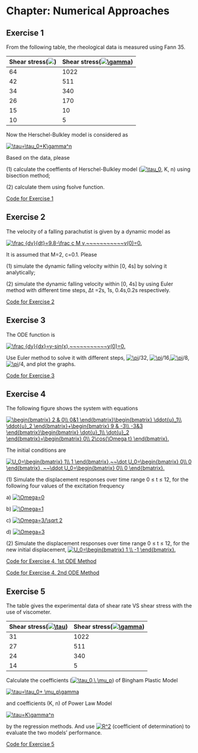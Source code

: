 # Chapter: Numerical Approaches

## **Exercise 1**
From the following table, the rheological data is measured using Fann 35.

|Shear stress(![](https://latex.codecogs.com/svg.latex?\tau))|Shear stress(<a href="https://www.codecogs.com/eqnedit.php?latex=\gamma" target="_blank"><img src="https://latex.codecogs.com/svg.latex?\gamma" title="\gamma" /></a>) |
|-------|-----------|
|64|1022|
|42|511|
|34|340|
|26|170|
|15|10|
|10|5|

Now the Herschel-Bulkley model is considered as

<a href="https://www.codecogs.com/eqnedit.php?latex=\tau=\tau_0&plus;K\gamma^n" target="_blank"><img src="https://latex.codecogs.com/svg.latex?\tau=\tau_0&plus;K\gamma^n" title="\tau=\tau_0+K\gamma^n" /></a>

Based on the data, please 

(1)	calculate the coeffients of Herschel-Bulkley model (<a href="https://www.codecogs.com/eqnedit.php?latex=\tau_0" target="_blank"><img src="https://latex.codecogs.com/svg.latex?\tau_0" title="\tau_0" /></a>, K, n) using bisection method;

(2)	calculate them using fsolve function.


 [Code for Exercise 1](https://dansui.github.io/PET575/Chapter%203/Ex1.html)
 
## **Exercise 2**
The velocity of a falling parachutist is given by a dynamic model as

<a href="https://www.codecogs.com/eqnedit.php?latex=\frac&space;{dv}{dt}=9.8-\frac&space;c&space;M&space;v,~~~~~~~~~~~v(0)=0." target="_blank"><img src="https://latex.codecogs.com/svg.latex?\frac&space;{dv}{dt}=9.8-\frac&space;c&space;M&space;v,~~~~~~~~~~~v(0)=0." title="\frac {dv}{dt}=9.8-\frac c M v,~~~~~~~~~~~v(0)=0." /></a>

It is assumed that M=2, c=0.1.  Please

(1) simulate the dynamic falling velocity within [0, 4s] by solving it analytically;

(2) simulate the dynamic falling velocity within [0, 4s] by using Euler method with different time steps, Δt =2s, 1s, 0.4s,0.2s respectively. 

 
 [Code for Exercise 2](https://dansui.github.io/PET575/Chapter%203/Ex2.html)
 
## **Exercise 3**
The ODE function is 

<a href="https://www.codecogs.com/eqnedit.php?latex=\frac&space;{dy}{dx}=y-sin(x),~~~~~~~~~~~y(0)=0." target="_blank"><img src="https://latex.codecogs.com/svg.latex?\frac&space;{dy}{dx}=y-sin(x),~~~~~~~~~~~y(0)=0." title="\frac {dy}{dx}=y-sin(x),~~~~~~~~~~~y(0)=0." /></a>

Use Euler method to solve it with different steps, <a href="https://www.codecogs.com/eqnedit.php?latex=\pi" target="_blank"><img src="https://latex.codecogs.com/svg.latex?\pi" title="\pi" /></a>/32, <a href="https://www.codecogs.com/eqnedit.php?latex=\pi" target="_blank"><img src="https://latex.codecogs.com/svg.latex?\pi" title="\pi" /></a>/16,<a href="https://www.codecogs.com/eqnedit.php?latex=\pi" target="_blank"><img src="https://latex.codecogs.com/svg.latex?\pi" title="\pi" /></a>/8,<a href="https://www.codecogs.com/eqnedit.php?latex=\pi" target="_blank"><img src="https://latex.codecogs.com/svg.latex?\pi" title="\pi" /></a>/4, and plot the graphs.
 
 [Code for Exercise 3](https://dansui.github.io/PET575/Chapter%203/Ex3.html)
 
 ## **Exercise 4** 
 The following figure shows the system with equations
 
<a href="https://www.codecogs.com/eqnedit.php?latex=\begin{bmatrix}&space;2&space;&&space;0\\&space;0&1&space;\end{bmatrix}\begin{bmatrix}&space;\ddot{u}_1\\&space;\ddot{u}_2&space;\end{bmatrix}&plus;\begin{bmatrix}&space;9&space;&&space;-3\\&space;-3&3&space;\end{bmatrix}\begin{bmatrix}&space;\dot{u}_1\\&space;\dot{u}_2&space;\end{bmatrix}=\begin{bmatrix}&space;0\\&space;2\cos{\Omega&space;t}&space;\end{bmatrix}." target="_blank"><img src="https://latex.codecogs.com/svg.latex?\begin{bmatrix}&space;2&space;&&space;0\\&space;0&1&space;\end{bmatrix}\begin{bmatrix}&space;\ddot{u}_1\\&space;\ddot{u}_2&space;\end{bmatrix}&plus;\begin{bmatrix}&space;9&space;&&space;-3\\&space;-3&3&space;\end{bmatrix}\begin{bmatrix}&space;\dot{u}_1\\&space;\dot{u}_2&space;\end{bmatrix}=\begin{bmatrix}&space;0\\&space;2\cos{\Omega&space;t}&space;\end{bmatrix}." title="\begin{bmatrix} 2 & 0\\ 0&1 \end{bmatrix}\begin{bmatrix} \ddot{u}_1\\ \ddot{u}_2 \end{bmatrix}+\begin{bmatrix} 9 & -3\\ -3&3 \end{bmatrix}\begin{bmatrix} \dot{u}_1\\ \dot{u}_2 \end{bmatrix}=\begin{bmatrix} 0\\ 2\cos{\Omega t} \end{bmatrix}." /></a>
 
The initial conditions are 

<a href="https://www.codecogs.com/eqnedit.php?latex=U_0=\begin{bmatrix}&space;1\\&space;1&space;\end{bmatrix},~~\dot&space;U_0=\begin{bmatrix}&space;0\\&space;0&space;\end{bmatrix},&space;~~\ddot&space;U_0=\begin{bmatrix}&space;0\\&space;0&space;\end{bmatrix}." target="_blank"><img src="https://latex.codecogs.com/svg.latex?U_0=\begin{bmatrix}&space;1\\&space;1&space;\end{bmatrix},~~\dot&space;U_0=\begin{bmatrix}&space;0\\&space;0&space;\end{bmatrix},&space;~~\ddot&space;U_0=\begin{bmatrix}&space;0\\&space;0&space;\end{bmatrix}." title="U_0=\begin{bmatrix} 1\\ 1 \end{bmatrix},~~\dot U_0=\begin{bmatrix} 0\\ 0 \end{bmatrix}, ~~\ddot U_0=\begin{bmatrix} 0\\ 0 \end{bmatrix}." /></a>

(1) Simulate  the displacement responses over time range 0 ≤ t ≤ 12, for the following four values of the excitation frequency 

a) <a href="https://www.codecogs.com/eqnedit.php?latex=\Omega=0" target="_blank"><img src="https://latex.codecogs.com/svg.latex?\Omega=0" title="\Omega=0" /></a>

b) <a href="https://www.codecogs.com/eqnedit.php?latex=\Omega=1" target="_blank"><img src="https://latex.codecogs.com/svg.latex?\Omega=1" title="\Omega=1" /></a>

c) <a href="https://www.codecogs.com/eqnedit.php?latex=\Omega=3/\sqrt&space;2" target="_blank"><img src="https://latex.codecogs.com/svg.latex?\Omega=3/\sqrt&space;2" title="\Omega=3/\sqrt 2" /></a>

d) <a href="https://www.codecogs.com/eqnedit.php?latex=\Omega=3" target="_blank"><img src="https://latex.codecogs.com/svg.latex?\Omega=3" title="\Omega=3" /></a>

(2) Simulate  the displacement responses over time range 0 ≤ t ≤ 12, for the new initial displacement, <a href="https://www.codecogs.com/eqnedit.php?latex=U_0=\begin{bmatrix}&space;1&space;\\&space;-1&space;\end{bmatrix}." target="_blank"><img src="https://latex.codecogs.com/svg.latex?U_0=\begin{bmatrix}&space;1&space;\\&space;-1&space;\end{bmatrix}." title="U_0=\begin{bmatrix} 1 \\ -1 \end{bmatrix}." /></a>


 [Code for Exercise 4, 1st ODE Method](https://dansui.github.io/PET575/Chapter%203/Ex4_1.html)
 
 [Code for Exercise 4, 2nd ODE Method](https://dansui.github.io/PET575/Chapter%203/Ex4_2.html)
 
 ## **Exercise 5** 
The table gives the experimental data of shear rate VS shear stress with the use of viscometer. 

|Shear stress(<a href="https://www.codecogs.com/eqnedit.php?latex=\tau" target="_blank"><img src="https://latex.codecogs.com/svg.latex?\tau" title="\tau" /></a>)|Shear stress(<a href="https://www.codecogs.com/eqnedit.php?latex=\gamma" target="_blank"><img src="https://latex.codecogs.com/svg.latex?\gamma" title="\gamma" /></a>) |
|-------|-----------|
|31|1022|
|27|511|
|24|340|
|14|5|

Calculate the coefficients (<a href="https://www.codecogs.com/eqnedit.php?latex=\tau_0,\,\mu_p" target="_blank"><img src="https://latex.codecogs.com/svg.latex?\tau_0,\,\mu_p" title="\tau_0,\,\mu_p" /></a>) of Bingham Plastic Model

<a href="https://www.codecogs.com/eqnedit.php?latex=\tau=\tau_0&plus;&space;\mu_p\gamma" target="_blank"><img src="https://latex.codecogs.com/svg.latex?\tau=\tau_0&plus;&space;\mu_p\gamma" title="\tau=\tau_0+ \mu_p\gamma" /></a>
 
and coefficients (K, n) of Power Law Model

<a href="https://www.codecogs.com/eqnedit.php?latex=\tau=K\gamma^n" target="_blank"><img src="https://latex.codecogs.com/svg.latex?\tau=K\gamma^n" title="\tau=K\gamma^n" /></a>

by the regression methods.  And use <a href="https://www.codecogs.com/eqnedit.php?latex=R^2" target="_blank"><img src="https://latex.codecogs.com/svg.latex?R^2" title="R^2" /></a> (coefficient of determination) to evaluate the two models’ performance. 

 [Code for Exercise 5](https://dansui.github.io/PET575/Chapter%203/Ex6.html)


